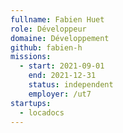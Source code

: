 ```yaml
---
fullname: Fabien Huet
role: Développeur
domaine: Développement
github: fabien-h
missions:
  - start: 2021-09-01
    end: 2021-12-31
    status: independent
    employer: /ut7
startups:
  - locadocs
---
```


